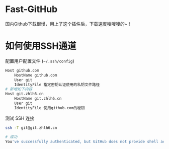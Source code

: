 # Fast-GitHub
国内Github下载很慢，用上了这个插件后，下载速度嗖嗖嗖的~！

# 如何使用SSH通道

配置用户配置文件 (`~/.ssh/config`)

```bash
Host github.com
	HostName github.com
	User git
	IdentityFile 指定密钥认证使用的私钥文件路径
# 新增如下内容
Host git.zhlh6.cn
	HostName git.zhlh6.cn
	User git
	IdentityFile 使用github.com的秘钥
```
测试 SSH 连接
```bash
ssh -T git@git.zhlh6.cn

# 成功
You've successfully authenticated, but GitHub does not provide shell access
```
